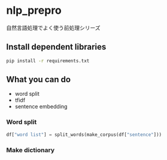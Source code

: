 # nlp_prepro

自然言語処理でよく使う前処理シリーズ

## Install dependent libraries

```bash
pip install -r requirements.txt
```

## What you can do

- word split
- tfidf
- sentence embedding

### Word split

```python
df["word list"] = split_words(make_corpus(df["sentence"]))
```

### Make dictionary

